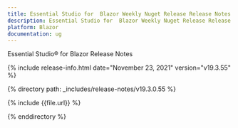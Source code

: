 ```yaml
---
title: Essential Studio for  Blazor Weekly Nuget Release Release Notes  
description: Essential Studio for  Blazor Weekly Nuget Release Release Notes  
platform: Blazor
documentation: ug
---
```


Essential Studio&reg; for  Blazor  Release Notes  

{% include release-info.html date="November 23, 2021"  version="v19.3.55" %} 


{% directory path: _includes/release-notes/v19.3.0.55 %}

{% include {{file.url}} %}

{% enddirectory %}
